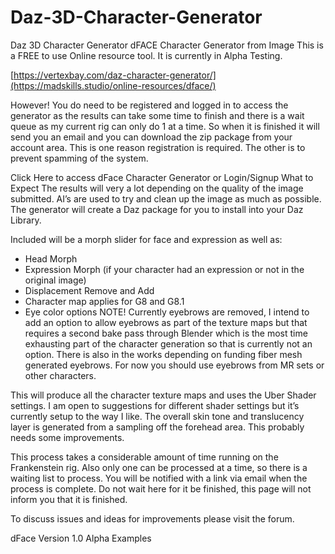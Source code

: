 # Daz-3D-Character-Generator
Daz 3D Character Generator
dFACE Character Generator from Image
This is a FREE to use Online resource tool. It is currently in Alpha Testing.

[https://vertexbay.com/daz-character-generator/](https://madskills.studio/online-resources/dface/)

However! You do need to be registered and logged in to access the generator as the results can take some time to finish and there is a wait queue as my current rig can only do 1 at a time. So when it is finished it will send you an email and you can download the zip package from your account area. This is one reason registration is required. The other is to prevent spamming of the system.

Click Here to access dFace Character Generator or Login/Signup
What to Expect
The results will very a lot depending on the quality of the image submitted. AI’s are used to try and clean up the image as much as possible. The generator will create a Daz package for you to install into your Daz Library.

Included will be a morph slider for face and expression as well as:

* Head Morph
* Expression Morph (if your character had an expression or not in the original image)
* Displacement Remove and Add
* Character map applies for G8 and G8.1
* Eye color options
NOTE! Currently eyebrows are removed, I intend to add an option to allow eyebrows as part of the texture maps but that requires a second bake pass through Blender which is the most time exhausting part of the character generation so that is currently not an option. There is also in the works depending on funding fiber mesh generated eyebrows. For now you should use eyebrows from MR sets or other characters.

This will produce all the character texture maps and uses the Uber Shader settings. I am open to suggestions for different shader settings but it’s currently setup to the way I like. The overall skin tone and translucency layer is generated from a sampling off the forehead area. This probably needs some improvements.

This process takes a considerable amount of time running on the Frankenstein rig. Also only one can be processed at a time, so there is a waiting list to process. You will be notified with a link via email when the process is complete. Do not wait here for it be finished, this page will not inform you that it is finished.

To discuss issues and ideas for improvements please visit the forum.


dFace Version 1.0 Alpha Examples


